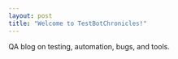 ```yaml
---
layout: post
title: "Welcome to TestBotChronicles!"
---
```

QA blog on testing, automation, bugs, and tools.

